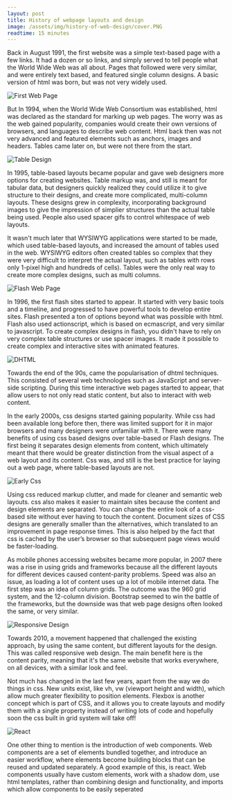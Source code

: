 ```yaml
---
layout: post
title: History of webpage layouts and design
image: /assets/img/history-of-web-design/cover.PNG
readtime: 15 minutes
---
```


Back in August 1991, the first website was a simple text-based page with a few links. It had a dozen or so links, and simply served to tell people what the World Wide Web was all about. Pages that followed were very similar, and were entirely text based, and featured single column designs. A basic version of html was born, but was not very widely used. 

![First Web Page](/assets/img/history-of-web-design/firstpage.png)

But In 1994, when the World Wide Web Consortium was established, html was declared as the standard for marking up web pages. The worry was as the web gained popularity, companies would create their own versions of browsers, and languages to describe web content. Html back then was not very advanced and featured elements such as anchors, images and headers. Tables came later on, but were not there from the start.

![Table Design](/assets/img/history-of-web-design/table-design.png)

In 1995, table-based layouts became popular and gave web designers more options for creating websites. Table markup was, and still is meant for tabular data, but designers quickly realized they could utilize it to give structure to their designs, and create more complicated, multi-column layouts. These designs grew in complexity, incorporating background images to give the impression of simplier structures than the actual table being used. People also used spacer gifs to control whitespace of web layouts.

It wasn't much later that WYSIWYG applications were started to be made, which used table-based layouts, and increased the amount of tables used in the web. WYSIWYG editors often created tables so complex that they were very difficult to interpret the actual layout, such as tables with rows only 1-pixel high and hundreds of cells).  Tables were the only real way to create more complex designs, such as multi columns.

![Flash Web Page](/assets/img/history-of-web-design/flash.jpg)

In 1996, the first flash sites started to appear. It started with very basic tools and a timeline, and progressed to have powerful tools to develop entire sites. Flash presented a ton of options beyond what was possible with html. Flash also used actionscript, which is based on ecmascript, and very similar to javascript. To create complex designs in flash, you didn't have to rely on very complex table structures or use spacer images. It made it possible to create complex and interactive sites with animated features.

![DHTML](/assets/img/history-of-web-design/dhtml.png)

Towards the end of the 90s, came the popularisation of dhtml techniques. This consisted of several web technologies such as JavaScript and server-side scripting. During this time interactive web pages started to appear, that allow users to not only read static content, but also to interact with web content.

In the early 2000s, css designs started gaining popularity. While css had been available long before then, there was limited support for it in major browsers and many designers were unfamiliar with it. There were many benefits of using css based designs over table-based or Flash designs. The first being it separates design elements from content, which ultimately meant that there would be greater distinction from the visual aspect of a web layout and its content. Css was, and still is the best practice for laying out a web page, where table-based layouts are not.

![Early Css](/assets/img/history-of-web-design/earlycss.jpg)

Using css reduced markup clutter, and made for cleaner and semantic web layouts. css also makes it easier to maintain sites because the content and design elements are separated. You can change the entire look of a css-based site without ever having to touch the content. Document sizes of CSS designs are generally smaller than the alternatives, which translated to an improvement in page response times. This is also helped by the fact that css is cached by the user’s browser so that subsequent page views would be faster-loading.

As mobile phones accessing websites became more popular, in 2007 there was a rise in using grids and frameworks because all the different layouts for different devices caused content-parity problems. Speed was also an issue, as loading a lot of content uses up a lot of mobile internet data. The first step was an idea of column grids. The outcome was the 960 grid system, and the 12-column division. Bootstrap seemed to win the battle of the frameworks, but the downside was that web page designs often looked the same, or very similar.

![Responsive Design](/assets/img/history-of-web-design/responsive.jpg)

Towards 2010, a movement happened that challenged the existing approach, by using the same content, but different layouts for the design. This was called responsive web design. The main benefit here is the content parity, meaning that it's the same website that works everywhere, on all devices, with a similar look and feel.

Not much has changed in the last few years, apart from the way we do things in css. New units exist, like vh, vw (viewport height and width), which allow much greater flexibility to position elements. Flexbox is another concept which is part of CSS, and it allows you to create layouts and modify them with a single property instead of writing lots of code and hopefully soon the css built in grid system will take off! 

![React](/assets/img/history-of-web-design/react.png)

One other thing to mention is the introduction of web components. Web components are a set of elements bundled together, and introduce an easier workflow, where elements become building blocks that can be reused and updated separately. A good example of this, is react. Web components usually have custom elements, work with a shadow dom, use html templates, rather than combining design and functionality, and imports which allow components to be easily seperated